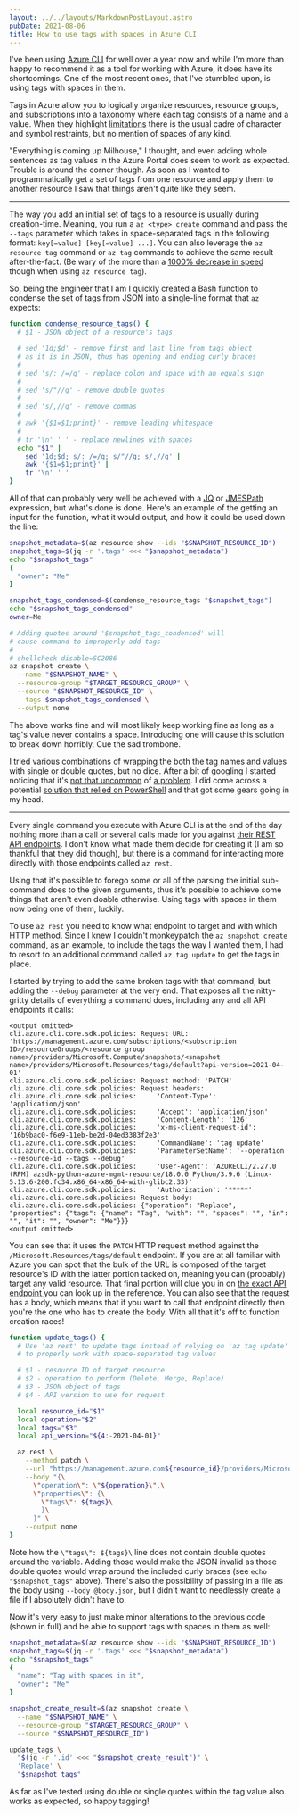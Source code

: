 ```yaml
---
layout: ../../layouts/MarkdownPostLayout.astro
pubDate: 2021-08-06
title: How to use tags with spaces in Azure CLI
---
```

I've been using [Azure CLI](https://docs.microsoft.com/en-us/cli/azure/ "Azure Command-Line Interface overview") for well over a year now and while I'm more than happy to recommend it as a tool for working with Azure, it does have its shortcomings. One of the most recent ones, that I've stumbled upon, is using tags with spaces in them.

Tags in Azure allow you to logically organize resources, resource groups, and subscriptions into a taxonomy where each tag consists of a name and a value. When they highlight [limitations](https://docs.microsoft.com/en-us/azure/azure-resource-manager/management/tag-resources?tabs=json#limitations "Azure tags' limitations") there is the usual cadre of character and symbol restraints, but no mention of spaces of any kind.

"Everything is coming up Milhouse," I thought, and even adding whole sentences as tag values in the Azure Portal does seem to work as expected. Trouble is around the corner though. As soon as I wanted to programmatically get a set of tags from one resource and apply them to another resource I saw that things aren't quite like they seem.

***

The way you add an initial set of tags to a resource is usually during creation-time. Meaning, you run a `az <type> create` command and pass the `--tags` parameter which takes in space-separated tags in the following format: `key[=value] [key[=value] ...]`. You can also leverage the `az resource tag` command or `az tag` commands to achieve the same result after-the-fact. (Be wary of the more than a [1000% decrease in speed](https://github.com/Azure/azure-cli/issues/17247 "'az resource tag' speed issue in GitHub") though when using `az resource tag`).

So, being the engineer that I am I quickly created a Bash function to condense the set of tags from JSON into a single-line format that `az` expects:

```bash
function condense_resource_tags() {
  # $1 - JSON object of a resource's tags

  # sed '1d;$d' - remove first and last line from tags object
  # as it is in JSON, thus has opening and ending curly braces
  #
  # sed 's/: /=/g' - replace colon and space with an equals sign
  #
  # sed 's/"//g' - remove double quotes
  #
  # sed 's/,//g' - remove commas
  #
  # awk '{$1=$1;print}' - remove leading whitespace
  #
  # tr '\n' ' ' - replace newlines with spaces
  echo "$1" |
    sed '1d;$d; s/: /=/g; s/"//g; s/,//g' |
    awk '{$1=$1;print}' |
    tr '\n' ' '
}
```

All of that can probably very well be achieved with a [JQ](https://stedolan.github.io/jq/ "jq is a lightweight and flexible command-line JSON processor") or [JMESPath](https://jmespath.org/ "JMESPath is a query language for JSON") expression, but what's done is done. Here's an example of the getting an input for the function, what it would output, and how it could be used down the line:

```bash
snapshot_metadata=$(az resource show --ids "$SNAPSHOT_RESOURCE_ID")
snapshot_tags=$(jq -r '.tags' <<< "$snapshot_metadata")
echo "$snapshot_tags"
{
  "owner": "Me"
}

snapshot_tags_condensed=$(condense_resource_tags "$snapshot_tags")
echo "$snapshot_tags_condensed"
owner=Me

# Adding quotes around '$snapshot_tags_condensed' will
# cause command to improperly add tags
#
# shellcheck disable=SC2086
az snapshot create \
  --name "$SNAPSHOT_NAME" \
  --resource-group "$TARGET_RESOURCE_GROUP" \
  --source "$SNAPSHOT_RESOURCE_ID" \
  --tags $snapshot_tags_condensed \
  --output none
```

The above works fine and will most likely keep working fine as long as a tag's value never contains a space. Introducing one will cause this solution to break down horribly. Cue the sad trombone.

I tried various combinations of wrapping the both the tag names and values with single or double quotes, but no dice. After a bit of googling I started noticing that it's [not that uncommon](https://github.com/Azure/azure-cli/issues/1863 "Azure CLI GitHub issue with using spaces in tags") of [a problem](https://social.msdn.microsoft.com/Forums/azure/en-US/263f098e-a515-4a0b-b730-2e6e1fa35516/azure-cli-add-azure-tag-values-with-spaces?forum=azurescripting "MSDN post about using spaces in tags"). I did come across a potential [solution that relied on PowerShell](https://stackoverflow.com/questions/59198657/how-to-pass-tags-with-space "StackOverflow solution to using spaces in tags") and that got some gears going in my head.

***

Every single command you execute with Azure CLI is at the end of the day nothing more than a call or several calls made for you against [their REST API endpoints](https://docs.microsoft.com/en-us/rest/api/azure/ "Azure REST API reference documentation"). I don't know what made them decide for creating it (I am so thankful that they did though), but there is a command for interacting more directly with those endpoints called `az rest`.

Using that it's possible to forego some or all of the parsing the initial sub-command does to the given arguments, thus it's possible to achieve some things that aren't even doable otherwise. Using tags with spaces in them now being one of them, luckily.

To use `az rest` you need to know what endpoint to target and with which HTTP method. Since I knew I couldn't monkeypatch the `az snapshot create` command, as an example, to include the tags the way I wanted them, I had to resort to an additional command called `az tag update` to get the tags in place.

I started by trying to add the same broken tags with that command, but adding the `--debug` parameter at the very end. That exposes all the nitty-gritty details of everything a command does, including any and all API endpoints it calls:

```
<output omitted>
cli.azure.cli.core.sdk.policies: Request URL: 'https://management.azure.com/subscriptions/<subscription ID>/resourceGroups/<resource group name>/providers/Microsoft.Compute/snapshots/<snapshot name>/providers/Microsoft.Resources/tags/default?api-version=2021-04-01'
cli.azure.cli.core.sdk.policies: Request method: 'PATCH'
cli.azure.cli.core.sdk.policies: Request headers:
cli.azure.cli.core.sdk.policies:     'Content-Type': 'application/json'
cli.azure.cli.core.sdk.policies:     'Accept': 'application/json'
cli.azure.cli.core.sdk.policies:     'Content-Length': '126'
cli.azure.cli.core.sdk.policies:     'x-ms-client-request-id': '16b9bac0-f6e9-11eb-be2d-04ed3383f2e3'
cli.azure.cli.core.sdk.policies:     'CommandName': 'tag update'
cli.azure.cli.core.sdk.policies:     'ParameterSetName': '--operation --resource-id --tags --debug'
cli.azure.cli.core.sdk.policies:     'User-Agent': 'AZURECLI/2.27.0 (RPM) azsdk-python-azure-mgmt-resource/18.0.0 Python/3.9.6 (Linux-5.13.6-200.fc34.x86_64-x86_64-with-glibc2.33)'
cli.azure.cli.core.sdk.policies:     'Authorization': '*****'
cli.azure.cli.core.sdk.policies: Request body:
cli.azure.cli.core.sdk.policies: {"operation": "Replace", "properties": {"tags": {"name": "Tag", "with": "", "spaces": "", "in": "", "it": "", "owner": "Me"}}}
<output omitted>
```

You can see that it uses the `PATCH` HTTP request method against the `/Microsoft.Resources/tags/default` endpoint. If you are at all familiar with Azure you can spot that the bulk of the URL is composed of the target resource's ID with the latter portion tacked on, meaning you can (probably) target any valid resource. That final portion will clue you in on [the exact API endpoint ](https://docs.microsoft.com/en-us/rest/api/resources/tags/update-at-scope "Tags - Update At Scope REST API reference")you can look up in the reference. You can also see that the request has a body, which means that if you want to call that endpoint directly then you're the one who has to create the body. With all that it's off to function creation races!

```bash
function update_tags() {
  # Use 'az rest' to update tags instead of relying on 'az tag update'
  # to properly work with space-separated tag values

  # $1 - resource ID of target resource
  # $2 - operation to perform (Delete, Merge, Replace)
  # $3 - JSON object of tags
  # $4 - API version to use for request

  local resource_id="$1"
  local operation="$2"
  local tags="$3"
  local api_version="${4:-2021-04-01}"

  az rest \
    --method patch \
    --url "https://management.azure.com${resource_id}/providers/Microsoft.Resources/tags/default?api-version=${api_version}" \
    --body "{\
      \"operation\": \"${operation}\",\
      \"properties\": {\
        \"tags\": ${tags}\
        }\
      }" \
    --output none
}
```

Note how the `\"tags\": ${tags}\` line does not contain double quotes around the variable. Adding those would make the JSON invalid as those double quotes would wrap around the included curly braces (see `echo "$snapshot_tags"` above). There's also the possibility of passing in a file as the body using `--body @body.json`, but I didn't want to needlessly create a file if I absolutely didn't have to.

Now it's very easy to just make minor alterations to the previous code (shown in full) and be able to support tags with spaces in them as well:

```bash
snapshot_metadata=$(az resource show --ids "$SNAPSHOT_RESOURCE_ID")
snapshot_tags=$(jq -r '.tags' <<< "$snapshot_metadata")
echo "$snapshot_tags"
{
  "name": "Tag with spaces in it",
  "owner": "Me"
}

snapshot_create_result=$(az snapshot create \
  --name "$SNAPSHOT_NAME" \
  --resource-group "$TARGET_RESOURCE_GROUP" \
  --source "$SNAPSHOT_RESOURCE_ID")

update_tags \
  "$(jq -r '.id' <<< "$snapshot_create_result")" \
  'Replace' \
  "$snapshot_tags"
```

As far as I've tested using double or single quotes within the tag value also works as expected, so happy tagging!
